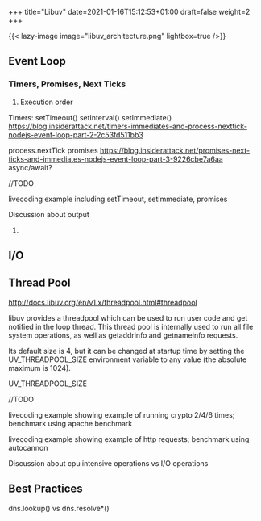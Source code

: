 +++
title="Libuv"
date=2021-01-16T15:12:53+01:00
draft=false
weight=2
+++

{{< lazy-image image="libuv_architecture.png" lightbox=true />}}

## Event Loop

### Timers, Promises, Next Ticks

1. Execution order 

Timers: 
setTimeout() setInterval() setImmediate()
https://blog.insiderattack.net/timers-immediates-and-process-nexttick-nodejs-event-loop-part-2-2c53fd511bb3 

process.nextTick
promises
https://blog.insiderattack.net/promises-next-ticks-and-immediates-nodejs-event-loop-part-3-9226cbe7a6aa 
async/await?

//TODO 

livecoding example including setTimeout, setImmediate, promises

Discussion about output

1. 

## I/O

## Thread Pool
http://docs.libuv.org/en/v1.x/threadpool.html#threadpool 

libuv provides a threadpool which can be used to run user code and get notified in the loop thread. This thread pool is internally used to run all file system operations, as well as getaddrinfo and getnameinfo requests.

Its default size is 4, but it can be changed at startup time by setting the UV_THREADPOOL_SIZE environment variable to any value (the absolute maximum is 1024).

UV_THREADPOOL_SIZE 

//TODO 

livecoding example showing example of running crypto 2/4/6 times; benchmark using apache benchmark 

livecoding example showing example of http requests; benchmark using autocannon

Discussion about cpu intensive operations vs I/O operations

## Best Practices

dns.lookup() vs dns.resolve*()